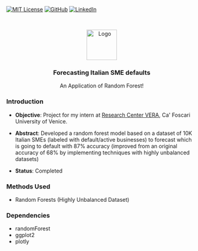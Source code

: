 [![MIT License][license-shield]][license-url]
[![GitHub][github-shield]][github-url]
[![LinkedIn][linkedin-shield]][linkedin-url]

<!-- PROJECT LOGO -->
<br />
<p align="center">
  <a href="https://github.com/dang-trung/sme-default-forecast">
    <img src="https://raw.githubusercontent.com/othneildrew/Best-README-Template/master/images/logo.png" alt="Logo" width="80" height="80">
  </a>

  <h3 align="center">Forecasting Italian SME defaults</h3>
</p>
  <p align="center">
    An Application of Random Forest!
  </p>

### Introduction

* **Objective**: Project for my intern at
[Research Center VERA](https://www.unive.it/pag/35190/), Ca' Foscari University of Venice.

* **Abstract**: Developed a random forest model based on a  dataset of 10K Italian SMEs (labeled with default/active businesses) to forecast which is going to default with 87% accuracy (improved from an original accuracy of 68% by implementing techniques with highly unbalanced datasets)

* **Status**: Completed

### Methods Used
* Random Forests (Highly Unbalanced Dataset)

### Dependencies
* randomForest
* ggplot2
* plotly

<!-- MARKDOWN LINKS & IMAGES -->
[github-shield]: https://img.shields.io/badge/-GitHub-black.svg?style=social&logo=github&colorB=555
[github-url]: https://github.com/dang-trung/
[license-shield]: https://img.shields.io/github/license/dang-trung/crypto-return-predictor.svg?style=social
[license-url]: https://github.com/dang-trung/crypto-return-predictor/blob/master/LICENSE.md
[linkedin-shield]: https://img.shields.io/badge/-LinkedIn-black.svg?style=social&logo=linkedin&colorB=555
[linkedin-url]: https://linkedin.com/in/dang-trung
